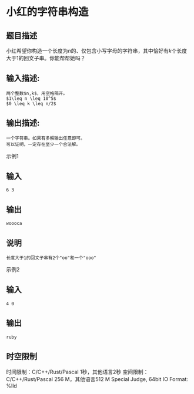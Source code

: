 # 小红的字符串构造

## 题目描述

小红希望你构造一个长度为$n$的、仅包含小写字母的字符串，其中恰好有$k$个长度大于1的回文子串。你能帮帮她吗？

## 输入描述:
    
    
    两个整数$n,k$，用空格隔开。  
    $1\leq n \leq 10^5$  
    $0 \leq k \leq n/2$

## 输出描述:
    
    
    一个字符串。如果有多解输出任意即可。  
    可以证明，一定存在至少一个合法解。  
    

示例1 

## 输入
    
    
    6 3

## 输出
    
    
    woooca

## 说明
    
    
    长度大于1的回文子串有2个"oo"和一个"ooo"

示例2 

## 输入
    
    
    4 0

## 输出
    
    
    ruby


## 时空限制

时间限制：C/C++/Rust/Pascal 1秒，其他语言2秒
空间限制：C/C++/Rust/Pascal 256 M，其他语言512 M
Special Judge, 64bit IO Format: %lld